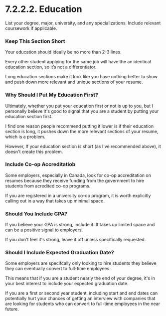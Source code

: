 # 7.2.2.2. Education

List your degree, major, university, and any specializations. Include relevant coursework if applicable.

### Keep This Section Short

Your education should ideally be no more than 2-3 lines.

Every other student applying for the same job will have the an identical education section, so it’s not a differentiator.

Long education sections make it look like you have nothing better to show and push down more relevant and unique sections of your resume.

### Why Should I Put My Education First?

Ultimately, whether you put your education first or not is up to you, but I personally believe it's good to signal that you are a student by putting your education section first.

I find one reason people recommend putting it lower is if their education section is long, it pushes down the more relevant sections of your resume, which is a problem.

However, If your education section is short (as I've recommended above), it doesn't create this problem.

### Include Co-op Accreditatiob

Some employers, especially in Canada, look for co-op accreditation on resumes because they receive funding from the government to hire students from acredited co-op programs.

If you are registered in a university co-op program, it is worth explicitly calling out in a way that takes up minimal space.

### Should You Include GPA?

If you believe your GPA is strong, include it. It takes up limited space and can be a positive signal to employers.

If you don't feel it's strong, leave it off unless specifically requested.

### Should I Include Expected Graduation Date?

Some employers are specifcally only looking to hire students they believe they can eventually convert to full-time employees.

This means that if you are a student nearly the end of your degree, it's in your best interest to include your expected graduation date.

If you are a first or second year student, including start and end dates can potentially hurt your chances of getting an interview with companies that are looking for students who can convert to full-time employees in the near future.
